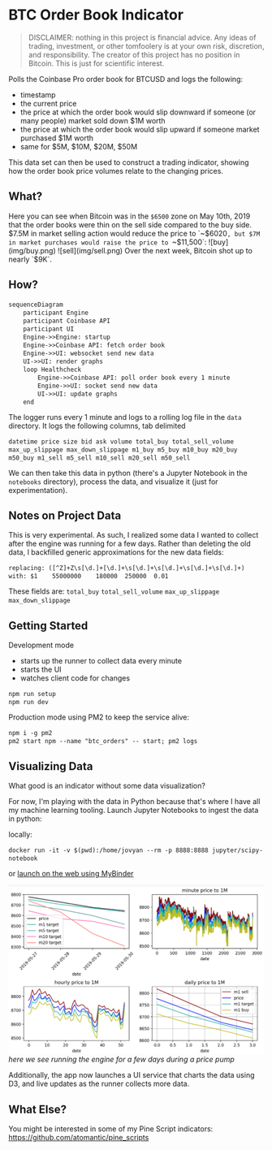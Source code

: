 # BTC Order Book Indicator

> DISCLAIMER: nothing in this project is financial advice. Any ideas of trading, investment, or other tomfoolery is at your own risk, discretion, and responsibility. The creator of this project has no position in Bitcoin. This is just for scientific interest.

Polls the Coinbase Pro order book for BTCUSD and logs the following:
- timestamp
- the current price
- the price at which the order book would slip downward if someone (or many people) market sold down $1M worth
- the price at which the order book would slip upward if someone market purchased $1M worth
- same for $5M, $10M, $20M, $50M

This data set can then be used to construct a trading indicator, showing how the order book price volumes relate to the changing prices.

## What?
Here you can see when Bitcoin was in the `$6500` zone on May 10th, 2019 that the order books were thin on the sell side compared to the buy side. $7.5M in market selling action would reduce the price to `~$6020`, but $7M in market purchases would raise the price to `~$11,500`:
![buy](img/buy.png)
![sell](img/sell.png)
Over the next week, Bitcoin shot up to nearly `$9K`.

## How?


```mermaid
sequenceDiagram
    participant Engine
    participant Coinbase API
    participant UI
    Engine->>Engine: startup
    Engine->>Coinbase API: fetch order book
    Engine->>UI: websocket send new data
    UI->>UI: render graphs
    loop Healthcheck
        Engine->>Coinbase API: poll order book every 1 minute
        Engine->>UI: socket send new data
        UI->>UI: update graphs
    end
```

The logger runs every 1 minute and logs to a rolling log file in the `data` directory.
It logs the following columns, tab delimited
```
datetime price size bid ask volume total_buy total_sell_volume max_up_slippage max_down_slippage m1_buy m5_buy m10_buy m20_buy m50_buy m1_sell m5_sell m10_sell m20_sell m50_sell
```
We can then take this data in python (there's a Jupyter Notebook in the `notebooks` directory), process the data, and visualize it (just for experimentation).


## Notes on Project Data

This is very experimental. As such, I realized some data I wanted to collect after the engine was running for a few days. Rather than deleting the old data, I backfilled generic approximations for the new data fields:
```
replacing: ([^Z]+Z\s[\d.]+[\d.]+\s[\d.]+\s[\d.]+\s[\d.]+\s[\d.]+)
with: $1	55000000	180000	250000	0.01
```
These fields are:
`total_buy` `total_sell_volume` `max_up_slippage` `max_down_slippage`

## Getting Started

Development mode
* starts up the runner to collect data every minute
* starts the UI
* watches client code for changes
```
npm run setup
npm run dev
```

Production mode
using PM2 to keep the service alive:
```
npm i -g pm2
pm2 start npm --name "btc_orders" -- start; pm2 logs
```

## Visualizing Data

What good is an indicator without some data visualization?

For now, I'm playing with the data in Python because that's where I have all my machine learning tooling.
Launch Jupyter Notebooks to ingest the data in python:

locally:
```
docker run -it -v $(pwd):/home/jovyan --rm -p 8888:8888 jupyter/scipy-notebook
```
or [launch on the web using MyBinder](https://mybinder.org/v2/gh/atomantic/bitcoin_orderbook_indicator/master)

![sample data](img/sample.png)
*here we see running the engine for a few days during a price pump*

Additionally, the app now launches a UI service that charts the data using D3, and live updates as the runner collects more data.


## What Else?

You might be interested in some of my Pine Script indicators: https://github.com/atomantic/pine_scripts
